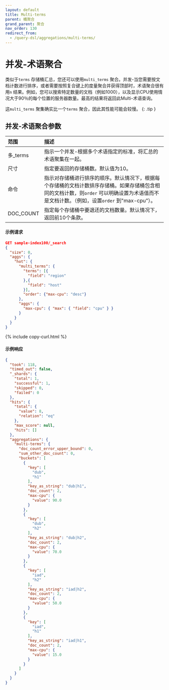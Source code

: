 ```yaml
---
layout: default
title: Multi-terms
parent: 桶聚合
grand_parent: 聚合
nav_order: 130
redirect_from:
  - /query-dsl/aggregations/multi-terms/
---
```


# 并发-术语聚合

类似于`terms` 存储桶汇总，您还可以使用`multi_terms` 聚合。并发-当您需要按文档计数进行排序，或者需要按照复合键上的度量聚合并获得顶部时，术语聚合很有用`n` 结果。例如，您可以搜索特定数量的文档（例如1000），以及显示CPU使用情况大于90％的每个位置的服务器数量。最高的结果将返回此Multi-术语查询。

这`multi_terms` 聚集确实比一个`terms` 聚合，因此其性能可能会较慢。
{: .tip }

## 并发-术语聚合参数

范围| 描述
:--- | :---
多_terms| 指示一个并发-根据多个术语指定的标准，将汇总的术语聚集在一起。
尺寸| 指定要返回的存储桶数。默认值为10。
命令| 指示对存储桶进行排序的顺序。默认情况下，根据每个存储桶的文档计数排序存储桶。如果存储桶包含相同的文档计数，则`order` 可以明确设置为术语值而不是文档计数。（例如，设置`order` 到"max-cpu"）。
DOC_COUNT| 指定每个存储桶中要退还的文档数量。默认情况下，返回前10个条款。

#### 示例请求

```json
GET sample-index100/_search
{
  "size": 0, 
  "aggs": {
    "hot": {
      "multi_terms": {
        "terms": [{
          "field": "region" 
        },{
          "field": "host" 
        }],
        "order": {"max-cpu": "desc"}
      },
      "aggs": {
        "max-cpu": { "max": { "field": "cpu" } }
      }      
    }
  }
}
```
{% include copy-curl.html %}

#### 示例响应

```json
{
  "took": 118,
  "timed_out": false,
  "_shards": {
    "total": 1,
    "successful": 1,
    "skipped": 0,
    "failed": 0
  },
  "hits": {
    "total": {
      "value": 8,
      "relation": "eq"
    },
    "max_score": null,
    "hits": []
  },
  "aggregations": {
    "multi-terms": {
      "doc_count_error_upper_bound": 0,
      "sum_other_doc_count": 0,
      "buckets": [
        {
          "key": [
            "dub",
            "h1"
          ],
          "key_as_string": "dub|h1",
          "doc_count": 2,
          "max-cpu": {
            "value": 90.0
          }
        },
        {
          "key": [
            "dub",
            "h2"
          ],
          "key_as_string": "dub|h2",
          "doc_count": 2,
          "max-cpu": {
            "value": 70.0
          }
        },
        {
          "key": [
            "iad",
            "h2"
          ],
          "key_as_string": "iad|h2",
          "doc_count": 2,
          "max-cpu": {
            "value": 50.0
          }
        },
        {
          "key": [
            "iad",
            "h1"
          ],
          "key_as_string": "iad|h1",
          "doc_count": 2,
          "max-cpu": {
            "value": 15.0
          }
        }
      ]
    }
  }
}
```

